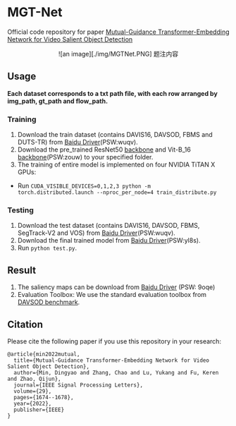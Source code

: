 # MGT-Net
Official code repository for paper [Mutual-Guidance Transformer-Embedding Network for Video Salient Object Detection](https://ieeexplore.ieee.org/abstract/document/9834060)

<div align="center">![an image][./img/MGTNet.PNG] 题注内容 </div>

## Usage

**Each dataset corresponds to a txt path file, with each row arranged by img_path, gt_path and flow_path.**

### Training
1. Download the train dataset (contains DAVIS16, DAVSOD, FBMS and DUTS-TR) from [Baidu Driver](https://pan.baidu.com/s/1F2RrcgJylUMYkWiUAoaL2A)(PSW:wuqv).
2. Download the pre_trained ResNet50 [backbone](https://download.pytorch.org/models/resnet50-19c8e357.pth) and Vit-B_16 [backbone](https://pan.baidu.com/s/1t-G8k8J3jCCWoh6uJbnBzQ)(PSW:zouw) to your specified folder.
3. The training of entire model is implemented on four NVIDIA TiTAN X GPUs:
- Run `CUDA_VISIBLE_DEVICES=0,1,2,3 python -m torch.distributed.launch --nproc_per_node=4 train_distribute.py`

### Testing
1. Download the test dataset  (contains DAVIS16, DAVSOD, FBMS, SegTrack-V2 and VOS) from [Baidu Driver](https://pan.baidu.com/s/1F2RrcgJylUMYkWiUAoaL2A)(PSW:wuqv).
2. Download the final trained model from [Baidu Driver](https://pan.baidu.com/s/1ldgE0fYF2rFzrCHonVLmrw)(PSW:yl8s).
3. Run `python test.py`.

## Result
1. The saliency maps can be download from [Baidu Driver](https://pan.baidu.com/s/1Pw9mrsoTxNM8x7GEpFoSIw) (PSW: 9oqe)
2. Evaluation Toolbox: We use the standard evaluation toolbox from [DAVSOD benchmark](https://github.com/DengPingFan/DAVSOD).

## Citation
Please cite the following paper if you use this repository in your research:
```
@article{min2022mutual,
  title={Mutual-Guidance Transformer-Embedding Network for Video Salient Object Detection},
  author={Min, Dingyao and Zhang, Chao and Lu, Yukang and Fu, Keren and Zhao, Qijun},
  journal={IEEE Signal Processing Letters},
  volume={29},
  pages={1674--1678},
  year={2022},
  publisher={IEEE}
}
```
